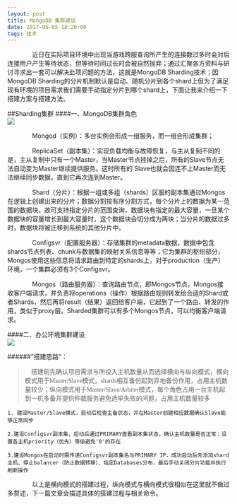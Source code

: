 ```yaml
---
layout: post
title: MongoDB 集群建设
date: 2017-05-05 18:20:00
tags: 技术
---
```

&emsp;&emsp;&emsp;&emsp;近日在实际项目环境中出现当游戏跨服查询所产生的连接数过多时会对后连接用户产生等待状态，但等待时间过长时会被自然抛弃；通过汇聚各方资料与研讨寻求出一套可以解决此项问题的方法，这就是MongoDB Sharding技术；因MongoDB Sharding的分片机制默认是自动、随机分片到各个shard上但为了满足现有环境的项目需求我们需要手动指定分片到哪个shard上，下面让我来介绍一下搭建方案与搭建方法。

##Sharding集群
####一、MongoDB集群角色
<img src="http://img.my.csdn.net/uploads/201303/27/1364349823_6398.png" style="display:block;margin:auto"/>

&emsp;&emsp;&emsp;&emsp;Mongod（实例）：多台实例会形成一组服务，而一组会形成集群；

&emsp;&emsp;&emsp;&emsp;ReplicaSet（副本集）：实现负载均衡与故障恢复，与主从复制不同的是，主从复制中只有一个Master，当Master节点挂掉之后，所有的Slave节点无法自动变为Master继续提供服务。这时所有的 Slave也就会因连不上Master而无法继续同步数据，直到它再次连到Master。

&emsp;&emsp;&emsp;&emsp;Shard（分片）：根据一组或多组（shards）区服的副本集通过Mongos在逻辑上创建出来的分片；数据分割按有序分割方式，每个分片上的数据为某一范围的数据块，故可支持指定分片的范围查询，数据块有指定的最大容量，一旦某个数据块的容量增长到最大容量时，这个数据块会切分成为两块；当分片的数据过多时，数据块将被迁移到系统的其他分片中。

&emsp;&emsp;&emsp;&emsp;Configsvr（配置服务器）：存储集群的metadata数据，数据中包含shards节点列表、chunk与数据集的映射关系信息等等；它为集群的枢纽部分，Mongos使用这些信息将请求路由到特定的shards上，对于production（生产）环境，一个集群必须有3个Configsvr。

&emsp;&emsp;&emsp;&emsp;Mongos（路由服务器）：查询路由节点，即Mongos节点，Mongos接收客户端请求，并负责将operations（操作）根据路由规则转发给合适的Shard或者Shards，然后再将result（结果）返回给客户端，它起到了一个路由、转发的作用，类似于proxy层。Sharded集群可以有多个Mongos节点，可以均衡客户端请求。

####二、办公环境集群建设
<img src="https://happyoldguys.github.io/assets/img/Mongo Sharding - 办公环境.jpeg" style="display:block;margin:auto"/>

######"搭建思路"：
><font face="楷体">&emsp;搭建前先确认项目需求与所投入主机数量从而选择横向与纵向模式，横向模式用于Master/Slave模式，shards相互备份起到异地备份作用，占用主机数量较少；纵向模式用于Master/Slave/Arbiter模式，每个角色占用一台主机起到一机多备并提供仲裁服务避免选举失败的问题，占用主机数量较多</font>

```
1. 建设Master/Slave模式，启动后检查主备状态，并在Master创建相应数据确认Slave能够正常同步
```
```
2.建设Configsvr副本集，启动后通过PRIMARY查看副本集状态，确认主机数量是否正常；设置各主机priority（优先）等级避免'0'的存在
```
```
3.建设Mongos在启动时需传递Configsvr副本集名与PRIMARY IP，成功启动后先添加shard主机、停止balancer（防止数据转移）、指定Databases分布，最后手动关闭分片功能并执行刷新操作
```

&emsp;&emsp;&emsp;&emsp;以上是横向模式的搭建过程，纵向模式与横向模式很相似在这里就不做过多赘述，下一篇文章会描述具体的搭建过程与相关命令。